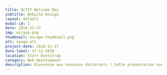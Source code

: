 ```yaml
---
title: ACTIF Welcome Day
subtitle: Website Design
layout: default
modal-id: 2
date: 2018-11-27
img: escape.png
thumbnail: escape-thumbnail.png
alt: image-alt
project-date: 2018-11-27
date-label: 27-11-2018
location: Start Bootstrap
category: Web Development
description: Bienvenue aux nouveaux doctorants ! Cette présentation vous permettra d'en savoir plus sur le CEA et sur l'Association des Thésards d'Île-de-France.
---
```


